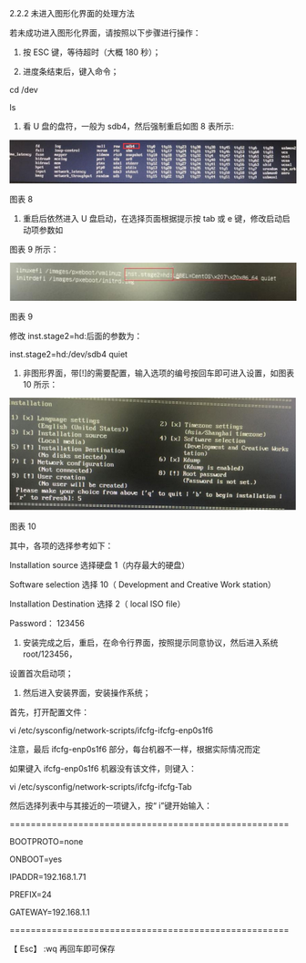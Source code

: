 2.2.2 未进入图形化界面的处理方法

若未成功进入图形化界面，请按照以下步骤进行操作：

1. 按 ESC 键，等待超时（大概 180 秒）；

2. 进度条结束后，键入命令；

cd /dev

ls

1. 看 U 盘的盘符，一般为 sdb4，然后强制重启如图 8 表所示:

![](/assets/non-startup-1.png)

图表 8

1. 重启后依然进入 U 盘启动，在选择页面根据提示按 tab 或 e 键，修改启动启动项参数如

图表 9 所示：

![](/assets/non-startup-2.png)

图表 9

修改 inst.stage2=hd:后面的参数为：

inst.stage2=hd:/dev/sdb4 quiet

1. 非图形界面，带\[!\]的需要配置，输入选项的编号按回车即可进入设置，如图表 10 所示：

![](/assets/non-startup-3.png)

图表 10

其中，各项的选择参考如下：

Installation source 选择硬盘 1（内存最大的硬盘）

Software selection 选择 10（ Development and Creative Work station）

Installation Destination 选择 2（ local ISO file）

Password： 123456

1. 安装完成之后，重启，在命令行界面，按照提示同意协议，然后进入系统 root/123456，

设置首次启动项；

1. 然后进入安装界面，安装操作系统；

首先，打开配置文件：

vi /etc/sysconfig/network-scripts/ifcfg-ifcfg-enp0s1f6

注意，最后 ifcfg-enp0s1f6 部分，每台机器不一样，根据实际情况而定

如果键入 ifcfg-enp0s1f6 机器没有该文件，则键入：

vi /etc/sysconfig/network-scripts/ifcfg-ifcfg-Tab

然后选择列表中与其接近的一项键入，按“ i”键开始输入：

=====================================================

BOOTPROTO=none

ONBOOT=yes

IPADDR=192.168.1.71

PREFIX=24

GATEWAY=192.168.1.1

=====================================================

【 Esc】 :wq 再回车即可保存

